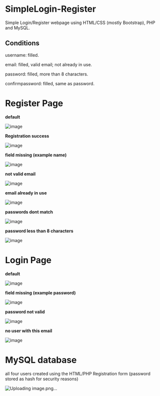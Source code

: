 # SimpleLogin-Register
Simple Login/Register webpage using HTML/CSS (mostly Bootstrap), PHP and MySQL.

## Conditions

username: filled.

email: filled, valid email; not already in use.

password: filled, more than 8 characters.

confirmpassword: filled, same as password.

# Register Page

**default**

![image](https://github.com/ManuelRibeiro89247/SimpleLogin-Register/assets/61391856/3c974708-0369-42d8-bc4d-e95fda484ca7)

**Registration success**

![image](https://github.com/ManuelRibeiro89247/SimpleLogin-Register/assets/61391856/61397d66-9a3b-49ac-914f-a866e70cf5a1)

**field missing (example name)**

![image](https://github.com/ManuelRibeiro89247/SimpleLogin-Register/assets/61391856/f4c9e6ba-24c0-4efa-b80b-23c54d732f76)

**not valid email**

![image](https://github.com/ManuelRibeiro89247/SimpleLogin-Register/assets/61391856/51863ae6-c0b5-4992-ab28-dbf918021a1c)

**email already in use**

![image](https://github.com/ManuelRibeiro89247/SimpleLogin-Register/assets/61391856/3fd246ef-3c90-446c-89b1-bf51f62d9904)

**passwords dont match**

![image](https://github.com/ManuelRibeiro89247/SimpleLogin-Register/assets/61391856/a27cb919-8853-4700-b850-b2e235333461)

**password less than 8 characters**

![image](https://github.com/ManuelRibeiro89247/SimpleLogin-Register/assets/61391856/8347fbdb-3a44-4125-8174-56ffbadb7dee)

# Login Page

**default**

![image](https://github.com/ManuelRibeiro89247/SimpleLogin-Register/assets/61391856/16a24d84-f20e-41b1-a2ab-03ef8429baa2)

**field missing (example password)**

![image](https://github.com/ManuelRibeiro89247/SimpleLogin-Register/assets/61391856/573818de-71f5-4343-8127-7ad5ab608999)

**password not valid**

![image](https://github.com/ManuelRibeiro89247/SimpleLogin-Register/assets/61391856/485272dc-0d72-426e-ba93-fe561f8c5b68)

**no user with this email**

![image](https://github.com/ManuelRibeiro89247/SimpleLogin-Register/assets/61391856/e614d9fa-42a3-40bd-9900-d43d5e39b3a4)

# MySQL database

all four users created using the HTML/PHP Registration form (password stored as hash for security reasons)

![Uploading image.png…]()



